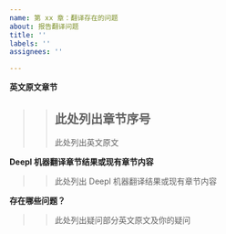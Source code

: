 ```yaml
---
name: 第 xx 章：翻译存在的问题
about: 报告翻译问题
title: ''
labels: ''
assignees: ''

---
```


**英文原文章节**

>>## 此处列出章节序号
>>此处列出英文原文

**Deepl 机器翻译章节结果或现有章节内容**

>>此处列出 Deepl 机器翻译结果或现有章节内容

**存在哪些问题？**

>>此处列出疑问部分英文原文及你的疑问
